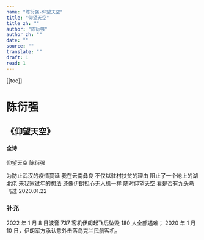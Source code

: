 ```yaml
---
name: "陈衍强-仰望天空"
title: "仰望天空"
title_zh: ""
author: "陈衍强"
author_zh: ""
date: ""
source: ""
translate: ""
draft: 1
read: 1
---
```


[[toc]]

# 陈衍强

## 《仰望天空》

<!-- tabs:start -->

#### **全诗**

仰望天空
陈衍强

为防止武汉的疫情蔓延
我在云南彝良
不仅以驻村扶贫的理由
阻止了一个地上的湖北佬
来我家过年的想法
还像伊朗担心无人机一样
随时仰望夭空
看是否有九头鸟飞过
2020.01.22

<!-- tabs:end -->

### 补充

2022 年 1 月 8 日波音 737 客机伊朗起飞后坠毁 180 人全部遇难；
2020 年 1 月 10 日，伊朗军方承认意外击落乌克兰民航客机。
